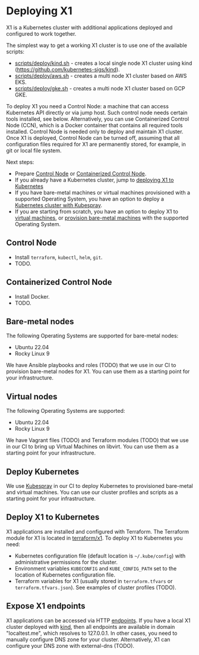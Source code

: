 # Deploying X1

X1 is a Kubernetes cluster with additional applications deployed and configured to work together.

The simplest way to get a working X1 cluster is to use one of the available scripts:

* [scripts/deploy/kind.sh](kind.md) - creates a local single node X1 cluster using kind (https://github.com/kubernetes-sigs/kind).
* [scripts/deploy/aws.sh](aws.md) - creates a multi node X1 cluster based on AWS EKS.
* [scripts/deploy/gke.sh](gcp.md) - creates a multi node X1 cluster based on GCP GKE.

To deploy X1 you need a Control Node: a machine that can access Kubernetes API directly or via jump host.
Such control node needs certain tools installed, see below.
Alternatively, you can use Containerized Control Node (CCN), which is a Docker container that contains all required tools installed.
Control Node is needed only to deploy and maintain X1 cluster.
Once X1 is deployed, Control Node can be turned off, assuming that all configuration files required for X1 are permanently stored, for example, in git or local file system. 

Next steps:
* Prepare [Control Node](#control-node) or [Containerized Control Node](#containerized-control-node).
* If you already have a Kubernetes cluster, jump to [deploying X1 to Kubernetes](#deploy-x1-to-kubernetes)
* If you have bare-metal machines or virtual machines provisioned with a supported Operating System,
  you have an option to deploy a [Kubernetes cluster with Kubespray](#deploy-kubernetes).
* If you are starting from scratch, you have an option to deploy X1 to [virtual machines](#virtual-nodes),
  or [provision bare-metal machines](#bare-metal-nodes) with the supported Operating System.


## Control Node

* Install `terraform`, `kubectl`, `helm`, `git`.
* TODO.

## Containerized Control Node

* Install Docker.
* TODO.

## Bare-metal nodes

The following Operating Systems are supported for bare-metal nodes:

* Ubuntu 22.04
* Rocky Linux 9

We have Ansible playbooks and roles (TODO) that we use in our CI to provision bare-metal nodes for X1.
You can use them as a starting point for your infrastructure.

## Virtual nodes

The following Operating Systems are supported:

* Ubuntu 22.04
* Rocky Linux 9

We have Vagrant files (TODO) and Terraform modules (TODO)  that we use in our CI to bring up Virtual Machines on libvirt.
You can use them as a starting point for your infrastructure.

## Deploy Kubernetes

We use [Kubespray](https://github.com/kubernetes-sigs/kubespray) in our CI to deploy Kubernetes to provisioned bare-metal and virtual machines.
You can use our cluster profiles and scripts as a starting point for your infrastructure.

## Deploy X1 to Kubernetes

X1 applications are installed and configured with Terraform.
The Terraform module for X1 is located in [terraform/x1](../terraform/x1/README.md).
To deploy X1 to Kubernetes you need:

* Kubernetes configuration file (default location is `~/.kube/config`) with administrative permissions for the cluster.
* Environment variables `KUBECONFIG` and `KUBE_CONFIG_PATH` set to the location of Kubernetes configuration file.
* Terraform variables for X1 (usually stored in `terraform.tfvars` or `terraform.tfvars.json`).
  See examples of cluster profiles (TODO).

## Expose X1 endpoints

X1 applications can be accessed via HTTP [endpoints](endpoints.md).
If you have a local X1 cluster deployed with [kind](kind.md), then all endpoints are available in domain "localtest.me", which resolves to 127.0.0.1.
In other cases, you need to manually configure DNS zone for your cluster.
Alternatively, X1 can configure your DNS zone with external-dns (TODO).
